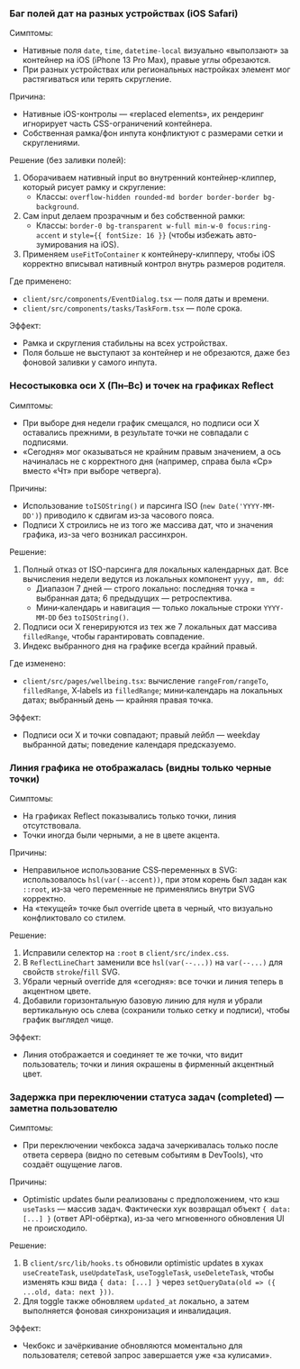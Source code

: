### Баг полей дат на разных устройствах (iOS Safari)

Симптомы:
- Нативные поля `date`, `time`, `datetime-local` визуально «выползают» за контейнер на iOS (iPhone 13 Pro Max), правые углы обрезаются.
- При разных устройствах или региональных настройках элемент мог растягиваться или терять скругление.

Причина:
- Нативные iOS-контролы — «replaced elements», их рендеринг игнорирует часть CSS-ограничений контейнера.
- Собственная рамка/фон инпута конфликтуют с размерами сетки и скруглениями.

Решение (без заливки полей):
1) Оборачиваем нативный input во внутренний контейнер-клиппер, который рисует рамку и скругление:
   - Классы: `overflow-hidden rounded-md border border-border bg-background`.
2) Сам input делаем прозрачным и без собственной рамки:
   - Классы: `border-0 bg-transparent w-full min-w-0 focus:ring-accent` и `style={{ fontSize: 16 }}` (чтобы избежать авто-зумирования на iOS).
3) Применяем `useFitToContainer` к контейнеру-клипперу, чтобы iOS корректно вписывал нативный контрол внутрь размеров родителя.

Где применено:
- `client/src/components/EventDialog.tsx` — поля даты и времени.
- `client/src/components/tasks/TaskForm.tsx` — поле срока.

Эффект:
- Рамка и скругления стабильны на всех устройствах.
- Поля больше не выступают за контейнер и не обрезаются, даже без фоновой заливки у самого инпута.

### Несостыковка оси X (Пн–Вс) и точек на графиках Reflect

Симптомы:
- При выборе дня недели график смещался, но подписи оси X оставались прежними, в результате точки не совпадали с подписями.
- «Сегодня» мог оказываться не крайним правым значением, а ось начиналась не с корректного дня (например, справа была «Ср» вместо «Чт» при выборе четверга).

Причины:
- Использование `toISOString()` и парсинга ISO (`new Date('YYYY-MM-DD')`) приводило к сдвигам из‑за часового пояса.
- Подписи X строились не из того же массива дат, что и значения графика, из-за чего возникал рассинхрон.

Решение:
1) Полный отказ от ISO-парсинга для локальных календарных дат. Все вычисления недели ведутся из локальных компонент `yyyy, mm, dd`:
   - Диапазон 7 дней — строго локально: последняя точка = выбранная дата; 6 предыдущих — ретроспектива.
   - Мини‑календарь и навигация — только локальные строки `YYYY-MM-DD` без `toISOString()`.
2) Подписи оси X генерируются из тех же 7 локальных дат массива `filledRange`, чтобы гарантировать совпадение.
3) Индекс выбранного дня на графике всегда крайний правый.

Где изменено:
- `client/src/pages/wellbeing.tsx`: вычисление `rangeFrom/rangeTo`, `filledRange`, X‑labels из `filledRange`; мини‑календарь на локальных датах; выбранный день — крайняя правая точка.

Эффект:
- Подписи оси X и точки совпадают; правый лейбл — weekday выбранной даты; поведение календаря предсказуемо.

### Линия графика не отображалась (видны только черные точки)

Симптомы:
- На графиках Reflect показывались только точки, линия отсутствовала.
- Точки иногда были черными, а не в цвете акцента.

Причины:
- Неправильное использование CSS‑переменных в SVG: использовалось `hsl(var(--accent))`, при этом корень был задан как `::root`, из‑за чего переменные не применялись внутри SVG корректно.
- На «текущей» точке был override цвета в черный, что визуально конфликтовало со стилем.

Решение:
1) Исправили селектор на `:root` в `client/src/index.css`.
2) В `ReflectLineChart` заменили все `hsl(var(--...))` на `var(--...)` для свойств `stroke`/`fill` SVG.
3) Убрали черный override для «сегодня»: все точки и линия теперь в акцентном цвете.
4) Добавили горизонтальную базовую линию для нуля и убрали вертикальную ось слева (сохранили только сетку и подписи), чтобы график выглядел чище.

Эффект:
- Линия отображается и соединяет те же точки, что видит пользователь; точки и линия окрашены в фирменный акцентный цвет.

### Задержка при переключении статуса задач (completed) — заметна пользователю

Симптомы:
- При переключении чекбокса задача зачеркивалась только после ответа сервера (видно по сетевым событиям в DevTools), что создаёт ощущение лагов.

Причины:
- Optimistic updates были реализованы с предположением, что кэш `useTasks` — массив задач. Фактически хук возвращал объект `{ data: [...] }` (ответ API-обёртка), из‑за чего мгновенного обновления UI не происходило.

Решение:
1) В `client/src/lib/hooks.ts` обновили optimistic updates в хукаx `useCreateTask`, `useUpdateTask`, `useToggleTask`, `useDeleteTask`, чтобы изменять кэш вида `{ data: [...] }` через `setQueryData(old => ({ ...old, data: next }))`.
2) Для toggle также обновляем `updated_at` локально, а затем выполняется фоновая синхронизация и инвалидация.

Эффект:
- Чекбокс и зачёркивание обновляются моментально для пользователя; сетевой запрос завершается уже «за кулисами».


